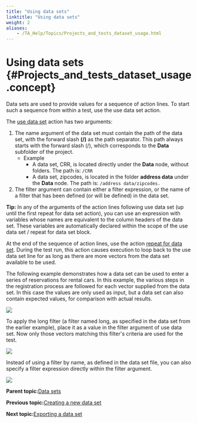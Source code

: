 ```yaml
--- 
title: "Using data sets"
linktitle: "Using data sets"
weight: 2
aliases: 
    - /TA_Help/Topics/Projects_and_tests_dataset_usage.html
---
```

# Using data sets {#Projects_and_tests_dataset_usage .concept}

Data sets are used to provide values for a sequence of action lines. To start such a sequence from within a test, use the use data set action.

The [use data set](../../TA_Automation/Topics/bia_use_data_set.html) action has two arguments:

1.  The name argument of the data set must contain the path of the data set, with the forward slash **\(/\)** as the path separator. This path always starts with the forward slash \(/\), which corresponds to the **Data** subfolder of the project.
    -   Example
        -   A data set, CRR, is located directly under the **Data** node, without folders. The path is: `/CRR`
        -   A data set, zipcodes, is located in the folder **address data** under the **Data** node. The path is: `/address data/zipcodes.`
2.  The filter argument can contain either a filter expression, or the name of a filter that has been defined \(or will be defined\) in the data set.

**Tip:** In any of the arguments of the action lines following use data set \(up until the first repeat for data set action\), you can use an expression with variables whose names are equivalent to the column headers of the data set. These variables are automatically declared within the scope of the use data set / repeat for data set block.

At the end of the sequence of action lines, use the action [repeat for data set](../../TA_Automation/Topics/bia_repeat_for_data_set.html). During the test run, this action causes execution to loop back to the use data set line for as long as there are more vectors from the data set available to be used.

The following example demonstrates how a data set can be used to enter a series of reservations for rental cars. In this example, the various steps in the registration process are followed for each vector supplied from the data set. In this case the values are only used as input, but a data set can also contain expected values, for comparison with actual results.

![](../Images/ug_datasetuse.png)

To apply the long filter \(a filter named long, as specified in the data set from the earlier example\), place it as a value in the filter argument of use data set. Now only those vectors matching this filter's criteria are used for the test.

![](../Images/Data_Sets_use_with_filter.png)

Instead of using a filter by name, as defined in the data set file, you can also specify a filter expression directly within the filter argument.

![](../Images/Data_Sets_use_with_filter_formula.png)

**Parent topic:**[Data sets](../../TA_Help/Topics/Projects_and_tests_dataset.html)

**Previous topic:**[Creating a new data set](../../TA_Help/Topics/Projects_and_tests_dataset_creation.html)

**Next topic:**[Exporting a data set](../../TA_Help/Topics/Projects_and_tests_dataset_export.html)

